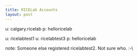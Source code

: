 ```yaml
---
title: RICELab Accounts
layout: post
---
```


u: calgary.ricelab 
p: helloricelab

u: ricelabtest1 
u: ricelabtest3 
p: helloricelab

note: Someone else registered ricelabtest2. Not sure who. :-\